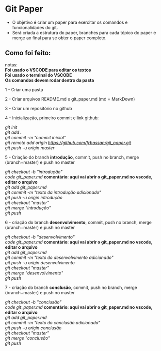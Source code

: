 # **Git Paper**
* O objetivo é criar um paper para exercitar os comandos e funcionalidades do git.
* Será criada a estrutura do paper, branches para cada tópico do paper e merge ao final para se obter o paper completo.

## **Como foi feito:**

notas:  
**Foi usado o VSCODE para editar os textos**  
**Foi usado o terminal do VSCODE**  
**Os comandos devem rodar dentro da pasta**  

1 - Criar uma pasta  


2 - Criar arquivos README.md e git_paper.md (md = MarkDown)


3 - Criar um repositório no github 



4 - Inicialização, primeiro commit e link github:

*git init*  
*git add .*  
*git commit -m "commit inicial"*  
*git remote add origin https://github.com/frbassan/git_paper.git*  
*git push -u origin master*  



5 - Criação do branch **introdução**, commit, push no branch, merge (branch+master) e push no master

*git checkout -b "introdução"*  
*code git_paper.md* **comentário: aqui vai abrir o git_paper.md no vscode, editar o arquivo**  
*git add git_paper.md*  
*git commit -m "texto da introdução adicionado"*  
*git push -u origin introdução*  
*git checkout "master"*  
*git merge "introdução"*  
*git push*  



6 - criação do branch **desenvolvimento**, commit, push no branch, merge (branch+master) e push no master

*git checkout -b "desenvolvimento"*  
*code git_paper.md* **comentário: aqui vai abrir o git_paper.md no vscode, editar o arquivo**  
*git add git_paper.md*  
*git commit -m "texto do desenvolvimento adicionado"*  
*git push -u origin desenvolvimento*  
*git checkout "master"*  
*git merge "desenvolvimento"*  
*git push*  



7 - criação do branch **conclusão**, commit, push no branch, merge (branch+master) e push no master  

*git checkout -b "conclusão"*  
*code git_paper.md* **comentário: aqui vai abrir o git_paper.md no vscode, editar o arquivo**    
*git add git_paper.md*  
*git commit -m "texto do conclusão adicionado"*  
*git push -u origin conclusão*  
*git checkout "master"*  
*git merge "conclusão"*  
*git push*  
